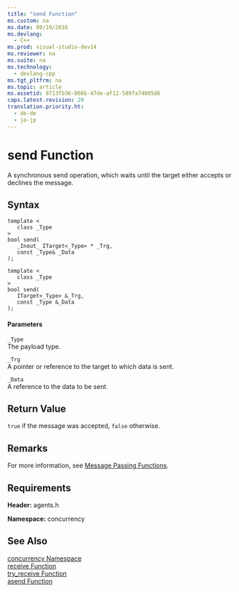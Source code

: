 ```yaml
---
title: "send Function"
ms.custom: na
ms.date: 09/19/2016
ms.devlang: 
  - C++
ms.prod: visual-studio-dev14
ms.reviewer: na
ms.suite: na
ms.technology: 
  - devlang-cpp
ms.tgt_pltfrm: na
ms.topic: article
ms.assetid: 8713fb36-066b-47de-af12-589fa74805d6
caps.latest.revision: 20
translation.priority.ht: 
  - de-de
  - ja-jp
---
```

# send Function
A synchronous send operation, which waits until the target either accepts or declines the message.  
  
## Syntax  
  
```  
template <  
   class _Type  
>  
bool send(  
   _Inout_ ITarget<_Type> * _Trg,  
   const _Type& _Data  
);  
  
template <  
   class _Type  
>  
bool send(  
   ITarget<_Type> &_Trg,  
   const _Type &_Data  
);  
```  
  
#### Parameters  
 `_Type`  
 The payload type.  
  
 `_Trg`  
 A pointer or reference to the target to which data is sent.  
  
 `_Data`  
 A reference to the data to be sent.  
  
## Return Value  
 `true` if the message was accepted, `false` otherwise.  
  
## Remarks  
 For more information, see [Message Passing Functions](../vs140/Message-Passing-Functions.md).  
  
## Requirements  
 **Header:** agents.h  
  
 **Namespace:** concurrency  
  
## See Also  
 [concurrency Namespace](../vs140/concurrency-Namespace.md)   
 [receive Function](../vs140/receive-Function.md)   
 [try_receive Function](../vs140/try_receive-Function.md)   
 [asend Function](../vs140/asend-Function.md)